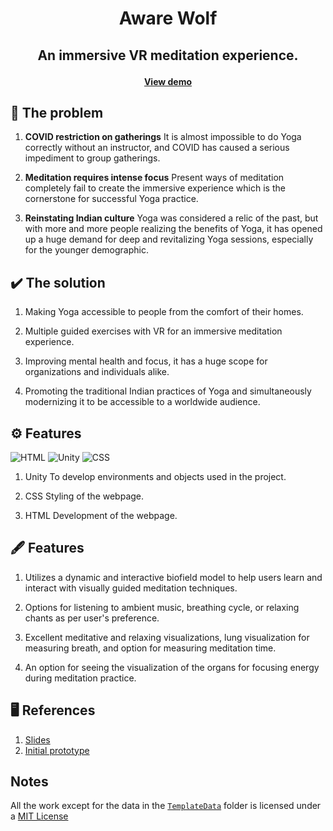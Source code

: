 # <p align ="center">Aware Wolf</p>
## <p align ="center" >An immersive VR meditation experience.</p>
#### <p align ="center" ><a href="https://old-school-kid.github.io/Aware-Wolf/" target="_blank" rel="noopener noreferrer">View demo</a></p>

## 	:pushpin: The problem
1. <b>COVID restriction on gatherings</b>
It is almost impossible to do Yoga correctly without an instructor, and COVID has caused a serious
impediment to group gatherings.

2. <b>Meditation requires intense focus</b>
Present ways of meditation completely fail to create the immersive experience which is the cornerstone for
successful Yoga practice.

3. <b>Reinstating Indian culture</b>
Yoga was considered a relic of the past, but with more and more people realizing the benefits of Yoga, it
has opened up a huge demand for deep and revitalizing Yoga sessions, especially for the younger
demographic.

## 	:heavy_check_mark: The solution

1. Making Yoga accessible to people from the comfort of their
homes.

2. Multiple guided exercises with VR for an immersive
meditation experience.

3. Improving mental health and focus, it has a huge scope for
organizations and individuals alike.

4. Promoting the traditional Indian practices of Yoga and
simultaneously modernizing it to be accessible to a
worldwide audience.

## 	:gear: Features
![HTML](https://img.shields.io/badge/HTML5-E34F26?style=for-the-badge&logo=html5&logoColor=white) ![Unity](https://img.shields.io/badge/Unity-100000?style=for-the-badge&logo=unity&logoColor=white) ![CSS](https://img.shields.io/badge/Node.js-339933?style=for-the-badge&logo=nodedotjs&logoColor=white) 


1. Unity
To develop environments and objects used in the project.

2. CSS
Styling of the webpage.

3. HTML
Development of the webpage.

## :fountain_pen: Features

1. Utilizes a dynamic and interactive biofield model to help users
learn and interact with visually guided meditation techniques.

2. Options for listening to ambient music, breathing cycle, or relaxing
chants as per user's preference.

3. Excellent meditative and relaxing visualizations, lung visualization
for measuring breath, and option for measuring meditation time.

4. An option for seeing the visualization of the organs for focusing
energy during meditation practice.


## :desktop_computer: References
1. [Slides](https://drive.google.com/file/d/14O0uy0WaFzctB01BKoOEkAK45Qf0FKUJ/view)
3. [Initial prototype](https://github.com/old-school-kid/awarewolf) 


## Notes
All the work except for the data in the [`TemplateData`](/TemplateData) folder is licensed under a [MIT License](/LICENSE)
